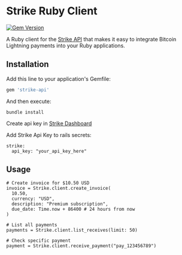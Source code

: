 # Strike Ruby Client

[![Gem Version](https://badge.fury.io/rb/strike.svg)](https://badge.fury.io/rb/strike)


A Ruby client for the [Strike API](https://docs.strike.me/api/) that makes it easy to integrate Bitcoin Lightning payments into your Ruby applications.

## Installation

Add this line to your application's Gemfile:

```ruby
gem 'strike-api'
```
And then execute:
```
bundle install
```

Create api key in [Strike Dashboard](https://dashboard.strike.me/api-keys)

Add Strike Api Key to rails secrets:
```
strike:
  api_key: "your_api_key_here"
```

## Usage

```
# Create invoice for $10.50 USD
invoice = Strike.client.create_invoice(
  10.50,
  currency: "USD",
  description: "Premium subscription",
  due_date: Time.now + 86400 # 24 hours from now
)

# List all payments
payments = Strike.client.list_receives(limit: 50)

# Check specific payment
payment = Strike.client.receive_payment("pay_123456789")
```